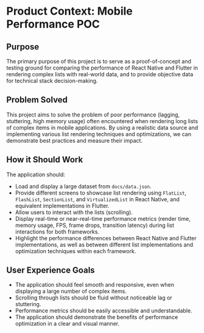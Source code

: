 # Product Context: Mobile Performance POC

## Purpose

The primary purpose of this project is to serve as a proof-of-concept and testing ground for comparing the performance of React Native and Flutter in rendering complex lists with real-world data, and to provide objective data for technical stack decision-making.

## Problem Solved

This project aims to solve the problem of poor performance (lagging, stuttering, high memory usage) often encountered when rendering long lists of complex items in mobile applications. By using a realistic data source and implementing various list rendering techniques and optimizations, we can demonstrate best practices and measure their impact.

## How it Should Work

The application should:

- Load and display a large dataset from `docs/data.json`.
- Provide different screens to showcase list rendering using `FlatList`, `FlashList`, `SectionList`, and `VirtualizedList` in React Native, and equivalent implementations in Flutter.
- Allow users to interact with the lists (scrolling).
- Display real-time or near-real-time performance metrics (render time, memory usage, FPS, frame drops, transition latency) during list interactions for both frameworks.
- Highlight the performance differences between React Native and Flutter implementations, as well as between different list implementations and optimization techniques within each framework.

## User Experience Goals

- The application should feel smooth and responsive, even when displaying a large number of complex items.
- Scrolling through lists should be fluid without noticeable lag or stuttering.
- Performance metrics should be easily accessible and understandable.
- The application should demonstrate the benefits of performance optimization in a clear and visual manner.
